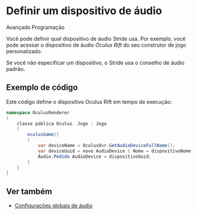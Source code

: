 # Definir um dispositivo de áudio

<span class="badge text-bg-primary">Avançado</span>
<span class="badge text-bg-success">Programação</span>

Você pode definir qual dispositivo de áudio Stride usa. Por exemplo, você pode acessar o dispositivo de áudio _Oculus Rift_ do seu construtor de jogo personalizado.

Se você não especificar um dispositivo, o Stride usa o conselho de áudio padrão.

## Exemplo de código

Este código define o dispositivo Oculus Rift em tempo de execução:

```cs
namespace OculusRenderer
(
    classe pública Oculus. Jogo : Jogo
    (
        oculusGame()
        (
            var deviceName = OculusOvr.GetAudioDeviceFullName();
            var deviceUuid = novo AudioDevice { Nome = dispositivoNome };
            Áudio.Pedido AudioDevice = dispositivoUuid;
        }
    }
}
```

## Ver também
* [Configurações globais de áudio](global-audio-settings.md)
